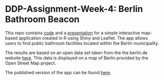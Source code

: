 # DDP-Assignment-Week-4: Berlin Bathroom Beacon

This repo contains [code](01_shiny_application) and a [presentation](02_slidify_presentation) for a simple interactive map-based application created in R using Shiny and Leaflet. The app allows users to find public bathroom facilities located within the Berlin municipality.

The results are based on an open data set taken from the the berlin.de website [here](https://daten.berlin.de/datensaetze/standorte-der-öffentlichen-toiletten). This data is displayed on a map of Berlin provided by the Open Street Map project.

The published version of the app can be found [here](https://sidechained.shinyapps.io/ddp_shiny/).
